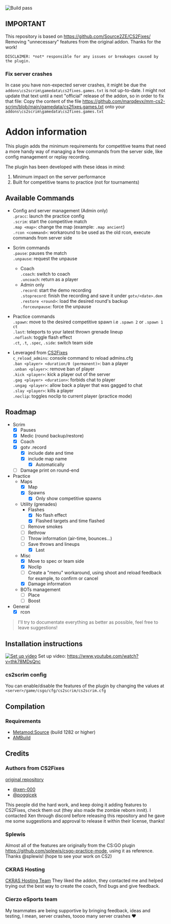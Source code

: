 ![Build pass](https://github.com/marqdevx/mm-cs2-scrim/actions/workflows/compile-metamod-addon.yaml/badge.svg)

## IMPORTANT
This repository is based on https://github.com/Source2ZE/CS2Fixes/
Removing "unnecessary" features from the original addon.
Thanks for the work!

```
DISCLAIMER: *not* responsible for any issues or breakages caused by the plugin. 
```

### Fix server crashes
In case you have non-expected server crashes, it might be due the `addons\cs2scrim\gamedata\cs2fixes.games.txt` is not up-to-date.
I might not update that text until a next "official" release of the addon, so in order to fix that file:
Copy the content of the file https://github.com/marqdevx/mm-cs2-scrim/blob/main/gamedata/cs2fixes.games.txt onto your `addons\cs2scrim\gamedata\cs2fixes.games.txt`

# Addon information
This plugin adds the minimum requirements for competitive teams that need a more handy way of managing a few commands from the server side, like config management or replay recording.

The plugin has been developed with these ideas in mind:
1. Minimum impact on the server performance
2. Built for competitive teams to practice (not for tournaments)

## Available Commands

* Config and server management (Admin only)  
  `.pracc`: launch the practice config  
  `.scrim`: start the competitive match  
  `.map <map>`: change the map (example: `.map ancient`)  
  `.rcon <command>`: workaround to be used as the old rcon, execute commands from server side

* Scrim commands  
  `.pause`: pauses the match  
  `.unpause`: request the unpause  
  * Coach  
    `.coach`: switch to coach  
    `.uncoach`: return as a player  
  * Admin only  
    `.record`: start the demo recording  
    `.stoprecord`: finish the recording and save it under `gotv/<date>.dem`  
    `.restore <round>`: load the desired round's backup  
    `.forceunpause`: force the unpause  

* Practice commands  
    `.spawn`: move to the desired competitive spawn i.e `.spawn 2` or `.spawn 1 ct`  
    `.last`: teleports to your latest thrown grenade lineup  
    `.noflash`: toggle flash effect  
    `.ct`, `.t`, `.spec`, `.side`: switch team side  

* Leveraged from [CS2Fixes](https://github.com/Source2ZE/CS2Fixes/)  
  `c_reload_admins`: console command to reload admins.cfg  
  `.ban <player> <duration/0 (permanent)>`: ban a player  
  `.unban <player>`: remove ban of player  
  `.kick <player>`: kick a player out of the server  
  `.gag <player> <duration>`: forbids chat to player  
  `.ungag <player>`: allow back a player that was gagged to chat  
  `.slay <player>`: kills a player  
  `.noclip`: toggles noclip to current player (practice mode)  

## Roadmap
- Scrim
  - [X] Pauses
  - [X] Medic (round backup/restore)
  - [X] Coach
  - [X] gotv .record
    - [X] include date and time
    - [X] include map name
      - [X] Automatically
  - [ ] Damage print on round-end
- Practice
  - Maps
    - [X] Map
    - [X] Spawns
      - [X] Only show competitive spawns
  - Utility (grenades)
    - Flashes
      - [X] No flash effect
      - [X] Flashed targets and time flashed
    - [ ] Remove smokes
    - [ ] Rethrow
    - [ ] Throw information (air-time, bounces...)
    - [ ] Save throws and lineups
      - [X] Last
  - Misc
    - [X] Move to spec or team side
    - [X] Noclip
    - [ ] Create a "menu" workaround, using shoot and reload feedback for example, to confirm or cancel
    - [X] Damage information
  - BOTs management
      - [ ] Place
      - [ ] Boost
- General
  - [X] rcon

> I'll try to documentate everything as better as possible, feel free to leave suggestions!


## Installation instructions

[![Set up video](https://img.youtube.com/vi/thk78MDsQnc/0.jpg)]([https://www.youtube.com/watch?v=YOUTUBE_VIDEO_ID_HERE](https://www.youtube.com/watch?v=thk78MDsQnc))  
Set up video: https://www.youtube.com/watch?v=thk78MDsQnc

### cs2scrim config
You can enable/disable the features of the plugin by changing the values at `<server>/game/csgo/cfg/cs2scrim/cs2scrim.cfg`

## Compilation

### Requirements

- [Metamod:Source](https://www.sourcemm.net/downloads.php/?branch=master) (build 1282 or higher)
- [AMBuild](https://wiki.alliedmods.net/Ambuild)

## Credits

### Authors from CS2Fixes
[original repository](https://github.com/Source2ZE/CS2Fixes/)
- [@xen-000](https://github.com/xen-000)
- [@poggicek](https://github.com/poggicek)

This people did the hard work, and keep doing it adding features to CS2Fixes, check them out (they also made the zombie reborn innit).
I contacted Xen through discord before releasing this repository and he gave me some suggestions and approval to release it within their license, thanks!

### Splewis
Almost all of the features are originally from the CS:GO plugin https://github.com/splewis/csgo-practice-mode, using it as reference. Thanks @splewis! (hope to see your work on CS2)

### CKRAS Hosting
[CKRAS Hosting Team](https://www.ckras.com/en) They liked the addon, they contacted me and helped trying out the best way to create the coach, find bugs and give feedback.

### Cierzo eSports team
My teammates are being supportive by bringing feedback, ideas and testing, I mean, server crashes, toooo many server crashes ♥